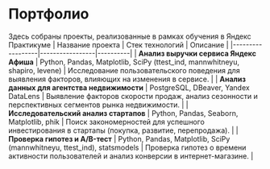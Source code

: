 # Портфолио

Здесь собраны проекты, реализованные в рамках обучения в Яндекс Практикуме
| Название проекта | Стек технологий | Описание |
|------------------|-----------------|----------|
| **Анализ выручки сервиса Яндекс Афиша** | Python, Pandas, Matplotlib, SciPy (ttest_ind, mannwhitneyu, shapiro, levene) | Исследование пользовательского поведения для выявления факторов, влияющих на изменения в сервисе. |
| **Анализ данных для агентства недвижимости** | PostgreSQL, DBeaver, Yandex DataLens | Выявление факторов скорости продаж, анализ сезонности и перспективных сегментов рынка недвижимости. |
| **Исследовательский анализ стартапов** | Python, Pandas, Seaborn, Matplotlib, phik | Поиск закономерностей для успешного инвестирования в стартапы (покупка, развитие, перепродажа). |
| **Проверка гипотез и A/B-тест** | Python, Pandas, Matplotlib, SciPy (mannwhitneyu, ttest_ind), statsmodels | Проверка гипотез о времени активности пользователей и анализ конверсии в интернет-магазине. |